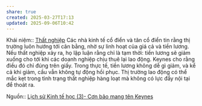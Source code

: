 ```yaml
---
share: true
created: 2025-03-27T17:13
updated: 2025-09-06T10:42
---
```

Khái niệm:: [Thất nghiệp](../../../%CE%9E%20Kh%C3%A1i%20ni%E1%BB%87m/Th%E1%BA%A5t%20nghi%E1%BB%87p.md)
Các nhà kinh tế cổ điển và tân cổ điển tin rằng thị trường luôn hướng tới cân bằng, nhờ sự linh hoạt của giá cả và tiền lương. Nếu thất nghiệp xảy ra, họ lập luận rằng chỉ là tạm thời: tiền lương sẽ giảm xuống cho tới khi các doanh nghiệp chịu thuê lại lao động. Keynes cho rằng điều đó chỉ đúng trên giấy. Trong thực tế, tiền lương không dễ gì giảm, và kể cả khi giảm, cầu vẫn không tự động hồi phục. Thị trường lao động có thể mắc kẹt trong tình trạng thất nghiệp hàng loạt mà không có lực đẩy nội tại để thoát ra.

Nguồn:: [Lịch sử Kinh tế học (3)- Cơn bão mang tên Keynes](https://vhlinh.substack.com/p/lich-su-kinh-te-hoc-3-con-bao-mang)